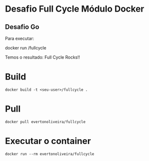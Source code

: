 
# Desafio Full Cycle Módulo Docker
## Desafio Go

Para executar:

docker run <seu-user>/fullcycle

Temos o resultado: Full Cycle Rocks!!


# Build 
```
docker build -t <seu-user>/fullcycle .
```

# Pull 
```
docker pull evertonoliveira/fullcycle
```

# Executar o container
```
docker run --rm evertonoliveira/fullcycle
```
